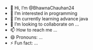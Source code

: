 - 👋 Hi, I’m @BhawnaChauhan24
- 👀 I’m interested in programming
- 🌱 I’m currently learning advance java
- 💞️ I’m looking to collaborate on ...
- 📫 How to reach me ...
- 😄 Pronouns: ...
- ⚡ Fun fact: ...

<!---
BhawnaChauhan24/BhawnaChauhan24 is a ✨ special ✨ repository because its `README.md` (this file) appears on your GitHub profile.
You can click the Preview link to take a look at your changes.
--->
